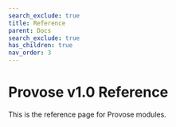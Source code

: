 ```yaml
---
search_exclude: true
title: Reference
parent: Docs
search_exclude: true
has_children: true
nav_order: 3
---
```


# Provose v1.0 Reference

This is the reference page for Provose modules.
